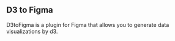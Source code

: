 ## D3 to Figma

D3toFigma is a plugin for Figma that allows you to generate data visualizations by d3.